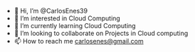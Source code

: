 - 👋 Hi, I’m @CarlosEnes39
- 👀 I’m interested in Cloud Computing
- 🌱 I’m currently learning Cloud Computing
- 💞️ I’m looking to collaborate on Projects in Cloud computing
- 📫 How to reach me carlosenes@gmail.com

<!---
CarlosEnes39/CarlosEnes39 is a ✨ special ✨ repository because its `README.md` (this file) appears on your GitHub profile.
You can click the Preview link to take a look at your changes.
--->
